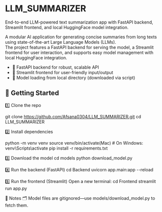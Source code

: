# LLM_SUMMARIZER
End-to-end LLM-powered text summarization app with FastAPI backend, Streamlit frontend, and local HuggingFace model integration.

A modular AI application for generating concise summaries from long texts using state-of-the-art Large Language Models (LLMs).  
The project features a FastAPI backend for serving the model, a Streamlit frontend for user interaction, and supports easy model management with local HuggingFace integration.

- 🔄 FastAPI backend for robust, scalable API
- 📝 Streamlit frontend for user-friendly input/output
- 🤗 Model loading from local directory (downloaded via script)

## 🚀 Getting Started

1️⃣ Clone the repo

git clone https://github.com/Afsana0304/LLM_SUMMARIZER.git
cd LLM_SUMMARIZER 

2️⃣ Install dependencies

python -m venv venv
source venv/bin/activate(Mac)     # On Windows: venv\Scripts\activate
pip install -r requirements.txt

3️⃣ Download the model
cd models
python download_model.py

4️⃣ Run the backend (FastAPI)
cd Backend
uvicorn app.main:app --reload

5️⃣ Run the frontend (Streamlit)
Open a new terminal:
cd Frontend
streamlit run app.py

🔖 Notes
🗂️ Model files are gitignored—use models/download_model.py to fetch them.





